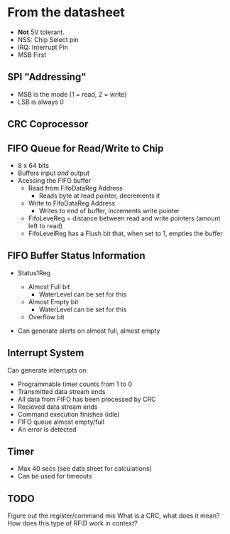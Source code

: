 # From the datasheet

* **Not** 5V tolerant.
* NSS: Chip Select pin
* IRQ: Interrupt Pin
* MSB First

## SPI "Addressing"

* MSB is the mode (1 = read, 2 = write)
* LSB is always 0

## CRC Coprocessor

## FIFO Queue for Read/Write to Chip

* 8 x 64 bits
* Buffers input *and* output
* Acessing the FIFO buffer
  * Read from FifoDataReg Address
    * Reads byte at read pointer, decrements it
  * Write to FifoDataReg Address
    * Writes to end of buffer, increments write pointer
  * FifoLeveReg = distance between read and write pointers (amount left to read)
  * FifoLevelReg has a Flush bit that, when set to 1, empties the buffer

## FIFO Buffer Status Information

* Status1Reg
  * Almost Full bit
    * WaterLevel can be set for this
  * Almost Empty bit
    * WaterLevel can be set for this
  * Overflow bit

* Can generate alerts on almost full, almost empty

## Interrupt System

Can generate interrupts on:

* Programmable timer counts from 1 to 0
* Transmitted data stream ends
* All data from FIFO has been processed by CRC
* Recieved data stream ends
* Command execution finishes (idle)
* FIFO queue almost empty/full
* An error is detected

## Timer

* Max 40 secs (see data sheet for calculations)
* Can be used for timeouts

## TODO

Figure out the register/command mix
What is a CRC, what does it mean?
How does this type of RFID work in context?